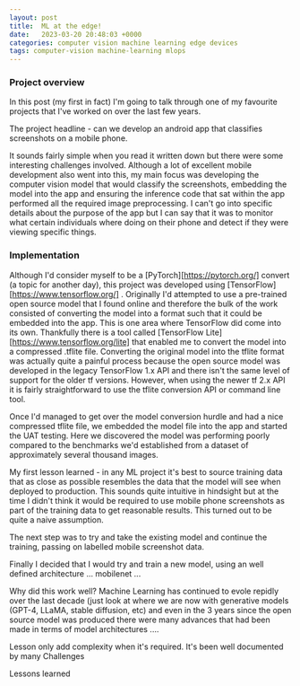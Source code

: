 ```yaml
---
layout: post
title:  ML at the edge!
date:   2023-03-20 20:48:03 +0000
categories: computer vision machine learning edge devices
tags: computer-vision machine-learning mlops
---
```


### Project overview

In this post (my first in fact) I'm going to talk through one of my favourite projects that I've worked on over the 
last few years.

The project headline - can we develop an android app that classifies screenshots on a mobile phone.

It sounds fairly simple when you read it written down but there were some interesting challenges involved. Although a lot
of excellent mobile development also went into this, my main focus was developing the computer vision model that would
classify the screenshots, embedding the model into the app and ensuring the inference code that sat within the app 
performed all the required image preprocessing. I can't go into specific details about the purpose of the app but I can 
say that it was to monitor what certain individuals where doing on their phone and detect if they were viewing 
specific things.

### Implementation

Although I'd consider myself to be a [PyTorch][https://pytorch.org/]  convert (a topic for another day), this project was developed using 
[TensorFlow][https://www.tensorflow.org/] . Originally I'd attempted to use a pre-trained open source model that I found online and therefore 
the bulk of the work consisted of converting the model into a format such that it could be embedded into the app. This is one 
area where TensorFlow did come into its own. Thankfully there is a tool called [TensorFlow Lite][https://www.tensorflow.org/lite]  that
enabled me to convert the model into a compressed .tflite file.
Converting the original model into the tflite format was actually quite a painful
process because the open source model was developed in the legacy TensorFlow 1.x API and there isn't the same level 
of support for the older tf versions. However, when using the newer tf 2.x API it is fairly straightforward to use the
tflite conversion API or command line tool. 

Once I'd managed to get over the model conversion hurdle and had a nice compressed tflite file, we embedded the model file into the
app and started the UAT testing. Here we discovered the model was performing poorly compared to the benchmarks we'd established 
from a dataset of approximately several thousand images.

My first lesson learned - in any ML project it's best to source training data that as close as possible resembles the
data that the model will see when deployed to production. This sounds quite intuitive in hindsight but at the time I 
didn't think it would be required to use mobile phone screenshots as part of the training data to get reasonable results. 
This turned out to be quite a naive assumption.

The next step was to try and take the existing model and continue the training, passing on labelled mobile screenshot data. 

Finally I decided that I would try and train a new model, using an well defined architecture ... mobilenet ... 

Why did this work well? Machine Learning has continued to evole repidly over the last decade (just look at where we are now 
with generative models (GPT-4, LLaMA, stable diffusion, etc) and even in the 3 years since the open source model was produced
there were many advances that had been made in terms of model architectures ....

Lesson only add complexity when it's required. It's been well documented by many 
Challenges

Lessons learned

